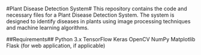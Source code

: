 #Plant Disease Detection System#
This repository contains the code and necessary files for a Plant Disease Detection System. The system is designed to identify diseases in plants using image processing techniques and machine learning algorithms.

##Requirements##
Python 3.x
TensorFlow
Keras
OpenCV
NumPy
Matplotlib
Flask (for web application, if applicable)
